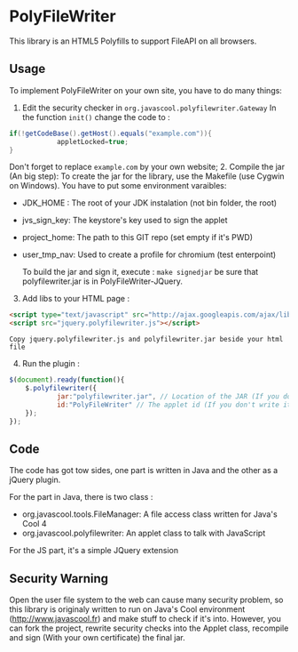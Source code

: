 # PolyFileWriter
This library is an HTML5 Polyfills to support FileAPI on all browsers.

## Usage
To implement PolyFileWriter on your own site, you have to do many things:

1. Edit the security checker in `org.javascool.polyfilewriter.Gateway`
   In the function `init()` change the code to :
```java
if(!getCodeBase().getHost().equals("example.com")){
            appletLocked=true;
}
```
   Don't forget to replace `example.com` by your own website;
2. Compile the jar (An big step):
    To create the jar for the library, use the Makefile (use Cygwin on Windows).
    You have to put some environment varaibles:

* JDK_HOME : The root of your JDK instalation (not bin folder, the root)
* jvs_sign_key: The keystore's key used to sign the applet
* project_home: The path to this GIT repo (set empty if it's PWD)
* user_tmp_nav: Used to create a profile for chromium (test enterpoint)

    To build the jar and sign it, execute :
    ```make signedjar```
be sure that polyfilewriter.jar is in PolyFileWriter-JQuery.
3. Add libs to your HTML page :
```html
<script type="text/javascript" src="http://ajax.googleapis.com/ajax/libs/jquery/1.7/jquery.min.js"></script>
<script src="jquery.polyfilewriter.js"></script>
```
    Copy jquery.polyfilewriter.js and polyfilewriter.jar beside your html file
4. Run the plugin :
```js
$(document).ready(function(){
    $.polyfilewriter({
            jar:"polyfilewriter.jar", // Location of the JAR (If you don't write it the default location will be polyfilewriter.jar)
            id:"PolyFileWriter" // The applet id (If you don't write it the default location will be a random UUID)
    });
});
```

## Code
The code has got tow sides, one part is written in Java and the other as a jQuery plugin.

For the part in Java, there is two class :

* org.javascool.tools.FileManager: A file access class written for Java's Cool 4
* org.javascool.polyfilewriter: An applet class to talk with JavaScript

For the JS part, it's a simple JQuery extension

## Security Warning
Open the user file system to the web can cause many security problem, so this library is originaly written to run on Java's Cool environment (http://www.javascool.fr) and make stuff to check if it's into.
However, you can fork the project, rewrite security checks into the Applet class, recompile and sign (With your own certificate) the final jar.